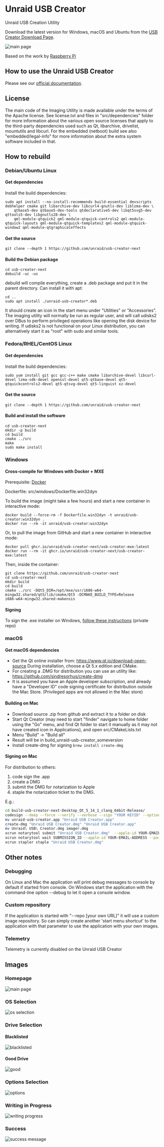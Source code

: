 # Unraid USB Creator

Unraid USB Creation Utility

Download the latest version for Windows, macOS and Ubuntu from the [USB Creator Download Page](https://unraid.net/getting-started/).
 
![main page](./screenshots/main_page.png)

Based on the work by [Raspberry Pi](https://github.com/raspberrypi/rpi-imager)

## How to use the Unraid USB Creator

Please see our [official documentation](https://docs.unraid.net/unraid-os/getting-started/quick-install-guide/).

## License

The main code of the Imaging Utility is made available under the terms of the Apache license.
See license.txt and files in "src/dependencies" folder for more information about the various open source licenses that apply to the third-party dependencies used such as Qt, libarchive, drivelist, mountutils and libcurl.
For the embedded (netboot) build see also "embedded/legal-info" for more information about the extra system software included in that.

## How to rebuild

### Debian/Ubuntu Linux

#### Get dependencies

Install the build dependencies:

```
sudo apt install --no-install-recommends build-essential devscripts debhelper cmake git libarchive-dev libcurl4-gnutls-dev liblzma-dev \
    qtbase5-dev qtbase5-dev-tools qtdeclarative5-dev libqt5svg5-dev qttools5-dev libgnutls28-dev \
    qml-module-qtquick2 qml-module-qtquick-controls2 qml-module-qtquick-layouts qml-module-qtquick-templates2 qml-module-qtquick-window2 qml-module-qtgraphicaleffects
```

#### Get the source

```
git clone --depth 1 https://github.com/unraid/usb-creator-next
```

#### Build the Debian package

```
cd usb-creator-next
debuild -uc -us
```

debuild will compile everything, create a .deb package and put it in the parent directory.
Can install it with apt:

```
cd ..
sudo apt install ./unraid-usb-creator*.deb
```

It should create an icon in the start menu under "Utilities" or "Accessories".
The imaging utility will normally be run as regular user, and will call udisks2 over DBus to perform privileged operations like opening the disk device for writing.
If udisks2 is not functional on your Linux distribution, you can alternatively start it as "root" with sudo and similar tools.

### Fedora/RHEL/CentOS Linux

#### Get dependencies

Install the build dependencies:

```
sudo yum install git gcc gcc-c++ make cmake libarchive-devel libcurl-devel lzma-sdk-devel openssl-devel qt5-qtbase-devel qt5-qtquickcontrols2-devel qt5-qtsvg-devel qt5-linguist xz-devel
```

#### Get the source

```
git clone --depth 1 https://github.com/unraid/usb-creator-next
```

#### Build and install the software

```
cd usb-creator-next
mkdir -p build
cd build
cmake ../src
make
sudo make install
```

### Windows

#### Cross-compile for Windows with Docker + MXE

Prerequisite: [Docker](https://www.docker.com/)

Dockerfile: src/windows/Dockerfile.win32dyn

To build the image (might take a few hours) and start a new container in interactive mode:
```
docker build --force-rm -f Dockerfile.win32dyn -t unraid/usb-creator:win32dyn .
docker run --rm -it unraid/usb-creator:win32dyn
```

Or, to pull the image from GitHub and start a new container in interactive mode:
```
docker pull ghcr.io/unraid/usb-creator-next/usb-creator-mxe:latest
docker run --rm -it ghcr.io/unraid/usb-creator-next/usb-creator-mxe:latest
```

Then, inside the container:
```
git clone https://github.com/unraid/usb-creator-next
cd usb-creator-next
mkdir build
cd build
cmake ../src -DQt5_DIR=/opt/mxe/usr/i686-w64-mingw32.shared/qt5/lib/cmake/Qt5 -DCMAKE_BUILD_TYPE=Release
i686-w64-mingw32.shared-makensis 

```

#### Signing

To sign the .exe installer on Windows, [follow these instructions](https://github.com/unraid/digicert-keylockertools) (private repo)

### macOS

#### Get macOS dependencies

- Get the Qt online installer from: https://www.qt.io/download-open-source
During installation, choose a Qt 5.x edition and CMake.
- For creating a .DMG for distribution you can use an utility like: https://github.com/sindresorhus/create-dmg
- It is assumed you have an Apple developer subscription, and already have a "Developer ID" code signing certificate for distribution outside the Mac Store. (Privileged apps are not allowed in the Mac store)

#### Building on Mac

- Download source .zip from github and extract it to a folder on disk
- Start Qt Creator (may need to start "finder" navigate to home folder using the "Go" menu, and find Qt folder to start it manually as it may not have created icon in Applications), and open src/CMakeLists.txt
- Menu "Build" -> "Build all"
- Result will be in build_unraid-usb-creator_someversion
- Install create-dmg for signing `brew install create-dmg`

#### Signing on Mac

For distribution to others:

1. code sign the .app
2. create a DMG
3. submit the DMG for notarization to Apple
4. staple the notarization ticket to the DMG.

E.g.:

```sh
cd build-usb-creator-next-Desktop_Qt_5_14_1_clang_64bit-Release/
codesign --deep --force --verify --verbose --sign "YOUR KEYID" --options runtime unraid-usb-creator.app
mv unraid-usb-creator.app "Unraid USB Creator.app"
create-dmg "Unraid USB Creator.dmg" "Unraid USB Creator.app" 
mv Unraid\ USB\ Creator.dmg imager.dmg
xcrun notarytool submit "Unraid USB Creator.dmg"  --apple-id YOUR-EMAIL-ADDRESS --password YOUR-APP-SPECIFIC-APPLE-PASSWORD --team-id TEAM-ID-FOUND-ON-https://developer.apple.com/account
xcrun notarytool wait SUBMISSION_ID --apple-id YOUR-EMAIL-ADDRESS --password YOUR-APP-SPECIFIC-APPLE-PASSWORD --team-id TEAM-ID-FOUND-ON-https://developer.apple.com/account
xcrun stapler staple "Unraid USB Creator.dmg"
```

## Other notes

### Debugging

On Linux and Mac the application will print debug messages to console by default if started from console.
On Windows start the application with the command-line option --debug to let it open a console window.

### Custom repository

If the application is started with "--repo [your own URL]" it will use a custom image repository.
So can simply create another 'start menu shortcut' to the application with that parameter to use the application with your own images.

### Telemetry

Telemetry is currently disabled on the Unraid USB Creator

## Images

### Homepage

![main page](./screenshots/main_page.png)

### OS Selection

![os selection](./screenshots/os_selection.png)

### Drive Selection

#### Blacklisted

![blacklisted](./screenshots/blacklisted_drive.png)

#### Good Drive

![good](./screenshots/good_drive.png)

### Options Selection

![options](./screenshots/options_selection.png)

### Writing in Progress

![writing progress](./screenshots/writing_in_progress.png)

### Success

![success message](./screenshots/success.png)
